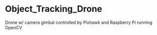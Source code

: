 # Object_Tracking_Drone
Drone w/ camera gimbal controlled by Pixhawk and Raspberry Pi running OpenCV
